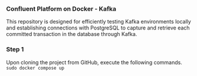 ### Confluent Platform on Docker - Kafka

This repository is designed for efficiently testing Kafka environments locally and establishing connections with PostgreSQL to capture and retrieve each committed transaction in the database through Kafka.

### Step 1

Upon cloning the project from GitHub, execute the following commands.
``` sudo docker compose up ```
